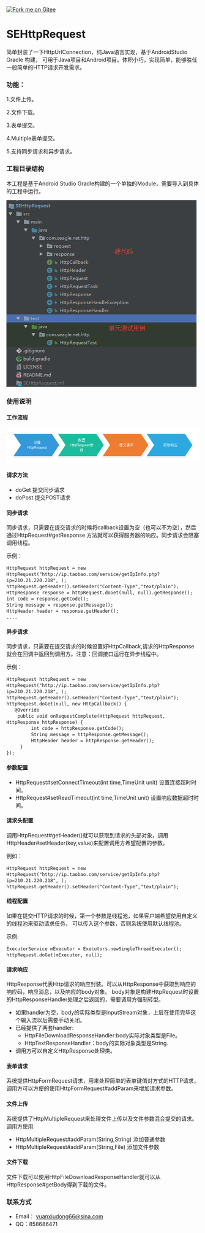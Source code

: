 <a href='https://gitee.com/SilentEagle/SEHttpRequest'><img src='https://gitee.com/SilentEagle/SEHttpRequest/widgets/widget_2.svg' alt='Fork me on Gitee'></img></a>
# SEHttpRequest
简单封装了一下HttpUrlConnection，纯Java语言实现，基于AndroidStudio Gradle 构建，
可用于Java项目和Android项目。体积小巧，实现简单，能够胜任一般简单的HTTP请求开发需求。

### 功能：

1.文件上传。

2.文件下载。

3.表单提交。

4.Multiple表单提交。

5.支持同步请求和异步请求。

### 工程目录结构

本工程是基于Android Studio Gradle构建的一个单独的Module，需要导入到具体的工程中运行。

![工程目录结构](./doc/project_structure.png)

### 使用说明

#### 工作流程

![工程目录结构](./doc/work_flow.png)

#### 请求方法

-  doGet 提交同步请求
-  doPost 提交POST请求

#### 同步请求
同步请求，只需要在提交请求的时候将callback设置为空（也可以不为空），然后通过HttpRequest#getResponse
方法就可以获得服务器的响应。同步请求会阻塞调用线程。

示例：

```
HttpRequest httpRequest = new HttpRequest("http://ip.taobao.com/service/getIpInfo.php?ip=210.21.220.218", );
httpRequest.getHeader().setHeader("Content-Type","text/plain");
HttpResponse response = httpRequest.doGet(null, null).getResponse();
int code = response.getCode();
String message = response.getMessage();
HttpHeader header = response.getHeader();
....
```

#### 异步请求
同步请求，只需要在提交请求的时候设置好HttpCallback,请求的HttpResponse就会在回调中返回到调用方。注意：回调接口运行在异步线程中。

示例：
```
HttpRequest httpRequest = new HttpRequest("http://ip.taobao.com/service/getIpInfo.php?ip=210.21.220.218", );
httpRequest.getHeader().setHeader("Content-Type","text/plain");
httpRequest.doGet(null, new HttpCallback() {
   @Override
    public void onRequestComplete(HttpRequest httpRequest, HttpResponse httpResponse) {
         int code = httpResponse.getCode();
         String message = httpResponse.getMessage();
         HttpHeader header = httpResponse.getHeader();
     }
});
```


#### 参数配置
- HttpRequest#setConnectTimeout(int time,TimeUnit unit)  设置连接超时时间。
- HttpRequest#setReadTimeout(int time,TimeUnit unit)  设置响应数据超时时间。

#### 请求头配置
调用HttpRequest#getHeader()就可以获取到请求的头部对象，调用HttpHeader#setHeader(key,value)来配置调用方希望配置的参数。

例如：
```
HttpRequest httpRequest = new HttpRequest("http://ip.taobao.com/service/getIpInfo.php?ip=210.21.220.218", );
httpRequest.getHeader().setHeader("Content-Type","text/plain");
```
#### 线程配置
如果在提交HTTP请求的时候，第一个参数是线程池，如果客户端希望使用自定义的线程池来驱动请求任务，
可以传入这个参数，否则系统使用默认线程池。

示例:
```
ExecutorService mExecutor = Executors.newSingleThreadExecutor();
httpRequest.doGet(mExecutor, null);
```

#### 请求响应
HttpResponse代表Http请求的响应封装。可以从HttpResponse中获取到响应的响应码，响应消息，以及响应的body对象。
body对象是构建HttpRequest时设置的HttpResponseHandler处理之后返回的，需要调用方强制转型。
-  如果handler为空，body的实际类型是InputStream对象，上层在使用完毕这个输入流以后需要手动关闭。
-  已经提供了两套handler:
    -  HttpFileDownloadResponseHandler:body实际对象类型是File。
    -  HttpTextResponseHandler：body的实际对象类型是String.
-  调用方可以自定义HttpResponse处理类。

#### 表单请求
系统提供HttpFormRequest请求，用来处理简单的表单键值对方式的HTTP请求，
调用方可以方便的使用HttpFormRequest#addParam来增加请求参数。

#### 文件上传
系统提供了HttpMultipleRequest来处理文件上传以及文件参数混合提交的请求。
调用方使用:
- HttpMultipleRequest#addParam(String,String) 添加普通参数
- HttpMultipleRequest#addParam(String,File) 添加文件参数
#### 文件下载
文件下载可以使用HttpFileDownloadResponseHandler就可以从HttpResponse#getBody得到下载的文件。


### 联系方式
- Email： yuanxiudong66@sina.com
- QQ：858686471